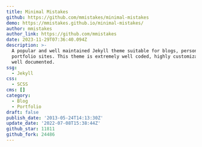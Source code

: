 ```yaml
---
title: Minimal Mistakes
github: https://github.com/mmistakes/minimal-mistakes
demo: https://mmistakes.github.io/minimal-mistakes/
author: mmistakes
author_link: https://github.com/mmistakes
date: 2023-11-29T07:36:40.094Z
description: >-
  A popular and well maintained Jekyll theme suitable for blogs, personal and
  portfolio sites. This theme is extremely well coded, highly customizable and
  well documented.
ssg:
  - Jekyll
css:
  - SCSS
cms: []
category:
  - Blog
  - Portfolio
draft: false
publish_date: '2013-05-24T14:13:30Z'
update_date: '2022-07-08T15:38:44Z'
github_star: 11811
github_fork: 24486
---
```

